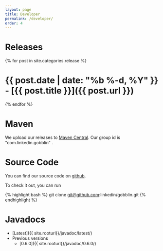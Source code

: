 ```yaml
---
layout: page
title: Developer
permalink: /developer/
order: 4
---
```


# Releases


{% for post in site.categories.release %}

# <span class="post-meta">{{ post.date | date: "%b %-d, %Y" }} - [{{ post.title }}]({{ post.url }})</span>

{% endfor %}

# Maven

We upload our releases to [Maven Central](http://search.maven.org/#search%7Cga%7C1%7Cg%3A%22com.linkedin.gobblin%22). Our group id is "com.linkedin.gobblin" .

# Source Code

You can find our source code on [github](https://github.com/linkedin/gobblin/).

To check it out, you can run

{% highlight bash %}
git clone git@github.com:linkedin/gobblin.git
{% endhighlight %}

# Javadocs

* [Latest]({{ site.rooturl}}/javadoc/latest/)
* Previous versions
  - [0.6.0]({{ site.rooturl}}/javadoc/0.6.0/)